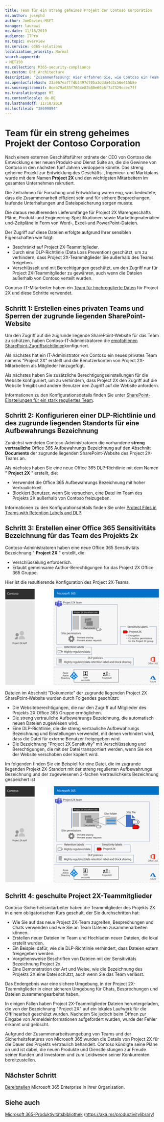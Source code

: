 ```yaml
---
title: Team für ein streng geheimes Projekt der Contoso Corporation
ms.author: josephd
author: JoeDavies-MSFT
manager: laurawi
ms.date: 11/18/2019
audience: ITPro
ms.topic: overview
ms.service: o365-solutions
localization_priority: Normal
search.appverid:
- MET150
ms.collection: M365-security-compliance
ms.custom: Ent_Architecture
description: 'Zusammenfassung: Hier erfahren Sie, wie Contoso ein Team für streng geregelte Daten für ein streng geheimes Projekt verwendet, um eine neue Produkt-und Dienst Suite zu entwickeln.'
ms.openlocfilehash: 23a967ea7ffdb3497d705a3ddda4d3c56e415b8e
ms.sourcegitcommit: 0ceb79a633f7004e82b80e69b6f7a7329ccec7ff
ms.translationtype: MT
ms.contentlocale: de-DE
ms.lasthandoff: 11/18/2019
ms.locfileid: "38699894"
---
```

# <a name="team-for-a-top-secret-project-of-the-contoso-corporation"></a>Team für ein streng geheimes Projekt der Contoso Corporation

Nach einem externen Geschäftsführer ordnete der CEO von Contoso die Entwicklung einer neuen Produkt-und Dienst Suite an, die die Gewinne von Contoso in den nächsten fünf Jahren verdoppeln könnte. Das streng geheime Projekt zur Entwicklung des Geschäfts-, Ingenieur-und Marktplans wurde mit dem Namen **Project 2X** und den wichtigsten Mitarbeitern im gesamten Unternehmen rekrutiert. 

Die Zeitrahmen für Forschung und Entwicklung waren eng, was bedeutete, dass die Zusammenarbeit effizient sein und für sichere Besprechungen, laufende Unterhaltungen und Dateispeicherung sorgen musste.

Die daraus resultierenden Lieferumfänge für Project 2X Warengeschäfts Pläne, Produkt-und Engineering-Spezifikationen sowie Marketingmaterialien und-Zeitpläne in Form von Word-, Excel-und PowerPoint-Dateien. 

Der Zugriff auf diese Dateien erfolgte aufgrund Ihrer sensiblen Eigenschaften wie folgt:

- Beschränkt auf Project 2X-Teammitglieder.
- Durch eine DLP-Richtlinie (Data Loss Prevention) geschützt, um zu verhindern, dass Project 2X-Teammitglieder Sie außerhalb des Teams freigeben.
- Verschlüsselt und mit Berechtigungen geschützt, um den Zugriff nur für Project 2X-Teammitglieder zu gewähren, auch wenn die Dateien außerhalb von Contoso verteilt wurden.

Contoso-IT-Mitarbeiter haben ein [Team für hochregulierte Daten](secure-teams-highly-regulated-data-scenario.md) für Project 2X und diese Schritte verwendet.

## <a name="step-1-created-a-private-team-and-locked-down-the-underlying-sharepoint-site"></a>Schritt 1: Erstellen eines privaten Teams und Sperren der zugrunde liegenden SharePoint-Website

Um den Zugriff auf die zugrunde liegende SharePoint-Website für das Team zu schützen, haben Contoso-IT-Administratoren die [empfohlenen SharePoint-Zugriffsrichtlinien](sharepoint-file-access-policies.md)konfiguriert.

Als nächstes hat ein IT-Administrator von Contoso ein neues privates Team namens "Project 2X" erstellt und die Benutzerkonten von Project 2X-Mitarbeitern als Mitglieder hinzugefügt.

Als nächstes haben Sie zusätzliche Berechtigungseinstellungen für die Website konfiguriert, um zu verhindern, dass Project 2X den Zugriff auf die Website freigibt und andere Benutzer den Zugriff auf die Website anfordern.

Informationen zu den Konfigurationsdetails finden Sie unter [SharePoint-Einstellungen für ein stark reguliertes Team](https://docs.microsoft.com/microsoft-365/security/office-365-security/deploy-teams-three-tiers#highly-confidential-teams).

## <a name="step-2-configured-a-dlp-policy-and-the-underlying-site-for-a-retention-label"></a>Schritt 2: Konfigurieren einer DLP-Richtlinie und des zugrunde liegenden Standorts für eine Aufbewahrungs Bezeichnung 

Zunächst wendeten Contoso-Administratoren die vorhandene **streng vertrauliche** Office 365 Aufbewahrungs Bezeichnung auf den Abschnitt **Documents** der zugrunde liegenden SharePoint-Website des Project 2X-Teams an.

Als nächstes haben Sie eine neue Office 365 DLP-Richtlinie mit dem Namen " **Project 2X** " erstellt, die:

- Verwendet die Office 365 Aufbewahrungs Bezeichnung mit hoher Vertraulichkeit.
- Blockiert Benutzer, wenn Sie versuchen, eine Datei im Team des Projekts 2X außerhalb von Contoso freizugeben.

Informationen zu den Konfigurationsdetails finden Sie unter [Protect Files in Teams with Retention Labels and DLP](https://docs.microsoft.com/microsoft-365/security/office-365-security/deploy-teams-retention-dlp).

## <a name="step-3-created-an-office-365-sensitivity-label-for-the-project-2x-team"></a>Schritt 3: Erstellen einer Office 365 Sensitivitäts Bezeichnung für das Team des Projekts 2x

Contoso-Administratoren haben eine neue Office 365 Sensitivitäts Bezeichnung " **Project 2X** " erstellt, die:

- Verschlüsselung erforderlich.
- Erlaubt gemeinsame Author-Berechtigungen für das Projekt 2X Office 365 Gruppe.

Hier ist die resultierende Konfiguration des Project 2X-Teams.

![Die resultierende Konfiguration des Project 2X-Teams](./media/contoso-team-for-highly-confidential-assets/final-config.png)
 
Dateien im Abschnitt "Dokumente" der zugrunde liegenden Project 2X SharePoint-Website wurden durch Folgendes geschützt:

- Die Websiteberechtigungen, die nur den Zugriff auf Mitglieder des Projekts 2X Office 365 Gruppe ermöglichen.
- Die streng vertrauliche Aufbewahrungs Bezeichnung, die automatisch neuen Dateien zugewiesen wird.
- Eine DLP-Richtlinie, die die streng vertrauliche Aufbewahrungs Bezeichnung und Einstellungen verwendet, mit denen verhindert wird, dass die Datei für externe Benutzer freigegeben wird.
- Die Bezeichnung "Project 2X Sensitivity" mit Verschlüsselung und Berechtigungen, die mit der Datei transportiert werden, wenn Sie von der Website verschoben oder kopiert wird.

Im folgenden finden Sie ein Beispiel für eine Datei, die im zugrunde liegenden Projekt 2X-Standort mit der streng regulierten Aufbewahrungs Bezeichnung und der zugewiesenen 2-fachen Vertraulichkeits Bezeichnung gespeichert ist

![Ein Beispiel für eine Datei, die in der zugrunde liegenden Project 2X-Website gespeichert ist](./media/contoso-team-for-highly-confidential-assets/final-config-example-file.png)
 
## <a name="step-4-trained-project-2x-team-members"></a>Schritt 4: geschulte Project 2X-Teammitglieder

Contoso-Sicherheitsmitarbeiter haben die Teammitglieder des Projekts 2X in einem obligatorischen Kurs geschult, der Sie durchschritten hat:

- Wie Sie auf das neue Project 2X-Team zugreifen, Besprechungen und Chats verwenden und wie Sie an Team Dateien zusammenarbeiten können.
- Erstellen neuer Dateien im Team und Hochladen neuer Dateien, die lokal erstellt wurden.
- Ein Beispiel dafür, wie die DLP-Richtlinie verhindert, dass Dateien extern freigegeben werden.
- Vorgehensweise Beschriften von Dateien mit der Sensitivitäts Bezeichnung Project 2x.
- Eine Demonstration der Art und Weise, wie die Bezeichnung des Projekts 2X eine Datei schützt, auch wenn Sie das Team verlässt.

Das Endergebnis war eine sichere Umgebung, in der Project 2X-Teammitglieder in einer sicheren Umgebung für Chats, Besprechungen und Dateien zusammengearbeitet haben.

In einigen Fällen haben Project 2X-Teammitglieder Dateien heruntergeladen, die von der Bezeichnung "Project 2X" auf ein lokales Laufwerk für die Offlinearbeit geschützt wurden. Nachdem Sie jedoch beim Öffnen zur Eingabe von Anmeldeinformationen aufgefordert wurden, wurde der Fehler erkannt und gelöscht.

Aufgrund der Zusammenarbeitsumgebung von Teams und der Sicherheitsfeatures von Microsoft 365 wurden die Details von Project 2X für die Dauer des Projekts vertraulich behandelt. Contoso kündigte seine Pläne an und ist dabei, die neuen Produkte und Dienstleistungen zur Freude seiner Kunden und Investoren und zum Leidwesen seiner Konkurrenten bereitzustellen.

## <a name="next-step"></a>Nächster Schritt

[Bereitstellen](deploy-microsoft-365-enterprise.md) Microsoft 365 Enterprise in Ihrer Organisation.

## <a name="see-also"></a>Siehe auch

[Microsoft 365-Produktivitätsbibliothek](https://aka.ms/productivitylibrary) (https://aka.ms/productivitylibrary)
